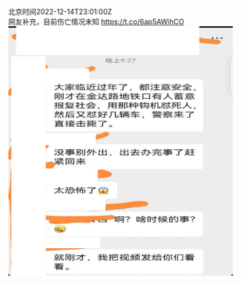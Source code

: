 北京时间2022-12-14T23:01:00Z<br>网友补充，目前伤亡情况未知 https://t.co/6ap5AWihCO<br><img src='/temp/image/2022/n-Month-12/1603042378553647106_0.jpg' width='450' height='500'><br><br>